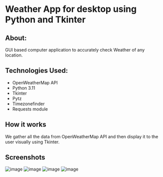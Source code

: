 # Weather App for desktop using Python and Tkinter

## About:
GUI based computer application to accurately check Weather of any location.

## Technologies Used:
- OpenWeatherMap API
- Python 3.11
- Tkinter
- Pytz
- Timezonefinder
- Requests module

## How it works
We gather all the data from OpenWeatherMap API and then display it to the user visually using Tkinter.

## Screenshots
![image](https://user-images.githubusercontent.com/98761592/230739962-d5aac4ae-6b1c-4018-b225-38632e3773bc.png)
![image](https://user-images.githubusercontent.com/98761592/230740007-3f7fd24d-914e-4af1-b778-adda9c0747e3.png)
![image](https://user-images.githubusercontent.com/98761592/230740017-4fe24865-d4ec-496c-8868-4f75b7ac7957.png)
![image](https://user-images.githubusercontent.com/98761592/230740029-7e6cd214-eb16-478e-b1f1-d40bd1931ab7.png)
